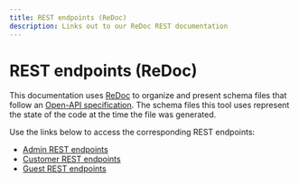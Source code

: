 ```yaml
---
title: REST endpoints (ReDoc)
description: Links out to our ReDoc REST documentation
--- 
```


# REST endpoints (ReDoc)

This documentation uses [ReDoc][] to organize and present schema files that follow an [Open-API specification][].
The schema files this tool uses represent the state of the code at the time the file was generated.

Use the links below to access the corresponding REST endpoints:

- [Admin REST endpoints](https://magento.redoc.ly/2.4.4-admin/)
- [Customer REST endpoints](https://magento.redoc.ly/2.4.4-customer/)
- [Guest REST endpoints](https://magento.redoc.ly/2.4.4-guest/)

<!-- Link Definitions -->

[ReDoc]: https://github.com/Rebilly/ReDoc
[Open-API specification]: https://github.com/OAI/OpenAPI-Specification
